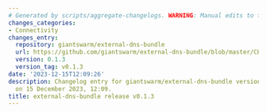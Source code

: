 ```yaml
---
# Generated by scripts/aggregate-changelogs. WARNING: Manual edits to this files will be overwritten.
changes_categories:
- Connectivity
changes_entry:
  repository: giantswarm/external-dns-bundle
  url: https://github.com/giantswarm/external-dns-bundle/blob/master/CHANGELOG.md#013---2023-12-15
  version: 0.1.3
  version_tag: v0.1.3
date: '2023-12-15T12:09:26'
description: Changelog entry for giantswarm/external-dns-bundle version 0.1.3, published
  on 15 December 2023, 12:09.
title: external-dns-bundle release v0.1.3
---
```



